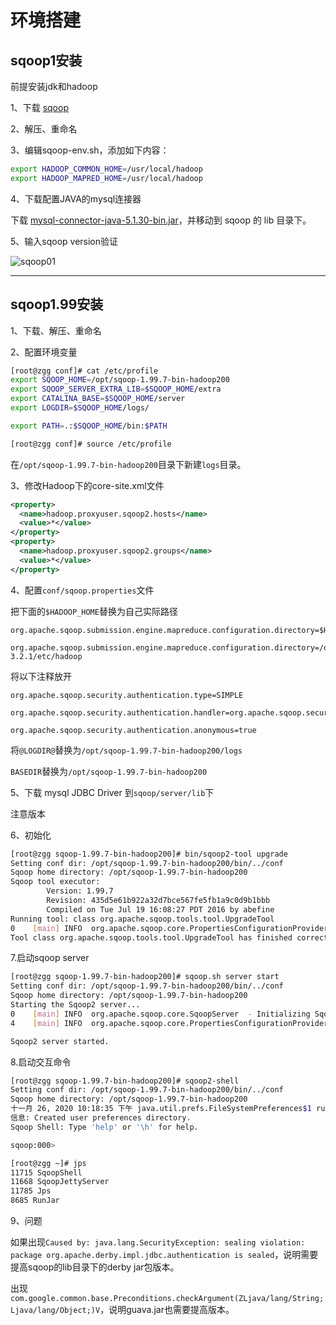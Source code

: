 # 环境搭建

## sqoop1安装

前提安装jdk和hadoop

1、下载 [sqoop](http://mirrors.shu.edu.cn/apache/sqoop/)

2、解压、重命名

3、编辑sqoop-env.sh，添加如下内容：

```sh
export HADOOP_COMMON_HOME=/usr/local/hadoop
export HADOOP_MAPRED_HOME=/usr/local/hadoop
```

4、下载配置JAVA的mysql连接器

下载 [mysql-connector-java-5.1.30-bin.jar](https://dev.mysql.com/downloads/connector/j/)，并移动到 sqoop 的 lib 目录下。

5、输入sqoop version验证

![sqoop01](https://s1.ax1x.com/2020/07/01/NTe6Z4.png)

---------------------------------------------------------------

## sqoop1.99安装

1、下载、解压、重命名

2、配置环境变量

```sh
[root@zgg conf]# cat /etc/profile
export SQOOP_HOME=/opt/sqoop-1.99.7-bin-hadoop200
export SQOOP_SERVER_EXTRA_LIB=$SQOOP_HOME/extra
export CATALINA_BASE=$SQOOP_HOME/server
export LOGDIR=$SQOOP_HOME/logs/

export PATH=.:$SQOOP_HOME/bin:$PATH

[root@zgg conf]# source /etc/profile
```

在`/opt/sqoop-1.99.7-bin-hadoop200`目录下新建`logs`目录。

3、修改Hadoop下的core-site.xml文件

```xml
<property>
  <name>hadoop.proxyuser.sqoop2.hosts</name>
  <value>*</value>
</property>
<property>
  <name>hadoop.proxyuser.sqoop2.groups</name>
  <value>*</value>
</property>
```

4、配置`conf/sqoop.properties`文件

把下面的`$HADOOP_HOME`替换为自己实际路径

	org.apache.sqoop.submission.engine.mapreduce.configuration.directory=$HADOOP_HOME/etc/hadoop 

	org.apache.sqoop.submission.engine.mapreduce.configuration.directory=/opt/hadoop-3.2.1/etc/hadoop 

将以下注释放开

	org.apache.sqoop.security.authentication.type=SIMPLE
	
	org.apache.sqoop.security.authentication.handler=org.apache.sqoop.security.authentication.SimpleAuthenticationHandler
	
	org.apache.sqoop.security.authentication.anonymous=true

将`@LOGDIR@`替换为`/opt/sqoop-1.99.7-bin-hadoop200/logs`

`BASEDIR`替换为`/opt/sqoop-1.99.7-bin-hadoop200`

5、下载 mysql JDBC Driver 到`sqoop/server/lib`下

注意版本

6、初始化

```sh
[root@zgg sqoop-1.99.7-bin-hadoop200]# bin/sqoop2-tool upgrade
Setting conf dir: /opt/sqoop-1.99.7-bin-hadoop200/bin/../conf
Sqoop home directory: /opt/sqoop-1.99.7-bin-hadoop200
Sqoop tool executor:
        Version: 1.99.7
        Revision: 435d5e61b922a32d7bce567fe5fb1a9c0d9b1bbb
        Compiled on Tue Jul 19 16:08:27 PDT 2016 by abefine
Running tool: class org.apache.sqoop.tools.tool.UpgradeTool
0    [main] INFO  org.apache.sqoop.core.PropertiesConfigurationProvider  - Starting config file poller thread
Tool class org.apache.sqoop.tools.tool.UpgradeTool has finished correctly.
```

7.启动sqoop server

```sh
[root@zgg sqoop-1.99.7-bin-hadoop200]# sqoop.sh server start 
Setting conf dir: /opt/sqoop-1.99.7-bin-hadoop200/bin/../conf
Sqoop home directory: /opt/sqoop-1.99.7-bin-hadoop200
Starting the Sqoop2 server...
0    [main] INFO  org.apache.sqoop.core.SqoopServer  - Initializing Sqoop server.
4    [main] INFO  org.apache.sqoop.core.PropertiesConfigurationProvider  - Starting config file poller thread

Sqoop2 server started.
```

8.启动交互命令

```sh
[root@zgg sqoop-1.99.7-bin-hadoop200]# sqoop2-shell 
Setting conf dir: /opt/sqoop-1.99.7-bin-hadoop200/bin/../conf
Sqoop home directory: /opt/sqoop-1.99.7-bin-hadoop200
十一月 26, 2020 10:18:35 下午 java.util.prefs.FileSystemPreferences$1 run
信息: Created user preferences directory.
Sqoop Shell: Type 'help' or '\h' for help.

sqoop:000> 
```

```sh
[root@zgg ~]# jps
11715 SqoopShell
11668 SqoopJettyServer
11785 Jps
8685 RunJar
```

9、问题

如果出现`Caused by: java.lang.SecurityException: sealing violation: package org.apache.derby.impl.jdbc.authentication is sealed`，说明需要提高sqoop的lib目录下的derby jar包版本。

出现`com.google.common.base.Preconditions.checkArgument(ZLjava/lang/String;Ljava/lang/Object;)V`，说明guava.jar也需要提高版本。